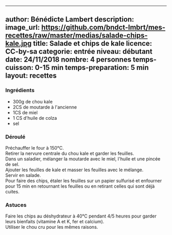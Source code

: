 
---
author: Bénédicte Lambert
description: 
image_url: https://github.com/bndct-lmbrt/mes-recettes/raw/master/medias/salade-chips-kale.jpg
title: Salade et chips de kale
licence: CC-by-sa
categorie: entrée
niveau: débutant
date: 24/11/2018
nombre: 4 personnes
temps-cuisson: 0-15 min
temps-preparation: 5 min
layout: recettes
---


### Ingrédients  

* 300g de chou kale
* 2CS de moutarde à l'ancienne
* 1CS de miel
* 1 CS d'huile de colza
* sel


### Déroulé  

Préchauffer le four à 150°C.  
Retirer la nervure centrale du chou kale et garder les feuilles.     
Dans un saladier, mélanger la moutarde avec le miel, l'huile et une pincée de sel.  
Ajouter les feuilles de kale et masser les feuilles avec le mélange.  
Servir en salade.  
Pour faire des chips, étaler les feuilles sur un papier sulfurisé et enfourner pour 15 min en retournant les feuilles ou en retirant celles qui sont déjà cuites.

### Astuces

Faire les chips au déshydrateur à 40°C pendant 4/5 heures pour garder leurs bienfaits (vitamine A et K, fer et calcium).  
Utiliser le chou cru pour les mêmes raisons.  
